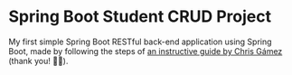 # Spring Boot Student CRUD Project
My first simple Spring Boot RESTful back-end application using Spring Boot, made by following the steps of [an instructive guide by Chris Gámez](https://www.youtube.com/watch?v=9XoaU5IMkRY) (thank you! 🙏🏼).
